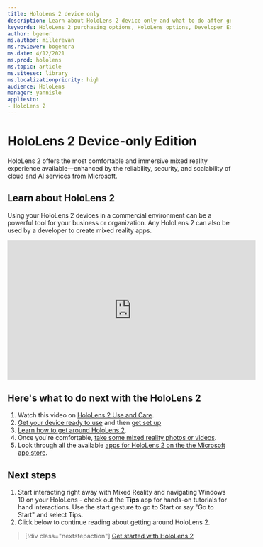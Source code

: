 ```yaml
---
title: HoloLens 2 device only
description: Learn about HoloLens 2 device only and what to do after getting one of your own.
keywords: HoloLens 2 purchasing options, HoloLens options, Developer Edition
author: bgener
ms.author: millerevan
ms.reviewer: bogenera
ms.date: 4/12/2021
ms.prod: hololens
ms.topic: article
ms.sitesec: library
ms.localizationpriority: high
audience: HoloLens
manager: yannisle
appliesto:
- HoloLens 2
---
```


# HoloLens 2 Device-only Edition

HoloLens 2 offers the most comfortable and immersive mixed reality experience available—enhanced by the reliability, security, and scalability of cloud and AI services from Microsoft.

## Learn about HoloLens 2
Using your HoloLens 2 devices in a commercial environment can be a powerful tool for your business or organization. Any HoloLens 2 can also be used by a developer to create mixed reality apps.

<iframe width="560" height="315" src="https://www.youtube.com/embed/XwOnHqiNAeU" frameborder="0" allow="accelerometer; autoplay; clipboard-write; encrypted-media; gyroscope; picture-in-picture" allowfullscreen></iframe>

## Here's what to do next with the HoloLens 2

1. Watch this video on [HoloLens 2 Use and Care](/hololens/hololens2-maintenance##HoloLens-2-Use-and-Care).
1. [Get your device ready to use](/hololens/hololens2-setup) and then [get set up](/hololens/hololens2-start)
1. [Learn how to get around HoloLens 2](/hololens/holographic-home).
1. Once you're comfortable, [take some mixed reality photos or videos](/hololens/holographic-photos-and-videos).
1. Look through all the available [apps for HoloLens 2 on the the Microsoft app store](/hololens/holographic-store-apps).

## Next steps

1. Start interacting right away with Mixed Reality and navigating Windows 10 on your HoloLens - check out the **Tips** app for hands-on tutorials for hand interactions. Use the start gesture to go to Start or say "Go to Start" and select Tips.
1. Click below to continue reading about getting around HoloLens 2.

> [!div class="nextstepaction"]
> [Get started with HoloLens 2](hololens2-basic-usage.md)